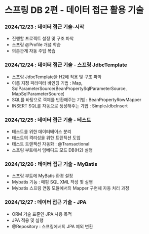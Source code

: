 # 스프링 DB 2편 - 데이터 접근 활용 기술

### 2024/12/23 : 데이터 접근 기술-시작 
- 진행할 프로젝트 설정 및 구조 파악
- 스프링 @Profile 개념 학습
- 의존관계 자동 주입 복습

### 2024/12/24 : 데이터 접근 기술 - 스프링 JdbcTemplate

- 스프링 JdbcTemplate을 H2에 적용 및 구조 파악 
- 이름 지정 파라미터 바인딩 기법 : Map, SqlParameterSource(BeanPropertySqlParameterSource, MapSqlParameterSource)
- SQL를 바탕으로 객체를 반환해주는 기법 : BeanPropertyRowMapper
- INSERT SQL를 자동으로 생성해주는 기법 : SimpleJdbcInsert

### 2024/12/25 : 데이터 접근 기술 - 테스트

- 테스트를 위한 데이터베이스 분리 
- 테스트의 격리성을 위한 트랜잭션 도입 
- 테스트 트랜잭션 자동화 : @Transactional 
- 스프링 부트에서 임베디드 모드 DB(H2) 실행 


### 2024/12/26 : 데이터 접근 기술 - MyBatis 

- 스프링 부트에 MyBatis 환경 설정
- Mybatis 기능 : 매핑 SQL XML 작성 및 실행
- Mybatis 스프링 연동 모듈에서의 Mapper 구현체 자동 처리 과정

### 2024/12/27 : 데이터 접근 기술 - JPA

- ORM 기술 표준인 JPA 사용 목적 
- JPA 적용 및 실행
- @Repository : 스프링에서의 JPA 예외 변환
